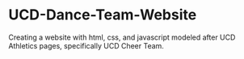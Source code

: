 # UCD-Dance-Team-Website
Creating a website with html, css, and javascript modeled after UCD Athletics pages, specifically UCD Cheer Team. 
